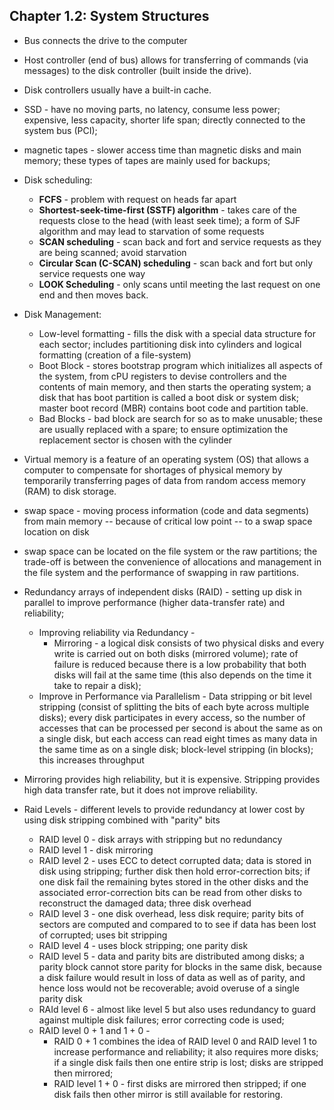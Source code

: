 ## Chapter 1.2: System Structures

- Bus connects the drive to the computer

- Host controller (end of bus) allows for transferring of commands (via messages) to the disk controller (built inside the drive).

- Disk controllers usually have a built-in cache.

- SSD - have no moving parts, no latency, consume less power; expensive, less capacity, shorter life span; directly connected to the system bus (PCI); 

- magnetic tapes - slower access time than magnetic disks and main memory; these types of tapes are mainly used for backups; 

- Disk scheduling:
    + **FCFS** - problem with request on heads far apart
    + **Shortest-seek-time-first (SSTF) algorithm** - takes care of the requests close to the head (with least seek time); a form of SJF algorithm and may lead to starvation of some requests
    + **SCAN scheduling** - scan back and fort and service requests as they are being scanned; avoid starvation
    + **Circular Scan (C-SCAN) scheduling** - scan back and fort but only service requests one way
    + **LOOK Scheduling** - only scans until meeting the last request on one end and then moves back.

- Disk Management:
    + Low-level formatting - fills the disk with a special data structure for each sector; includes partitioning disk into cylinders and logical formatting (creation of a file-system)
    + Boot Block - stores bootstrap program which initializes all aspects of the system, from cPU registers to devise controllers and the contents of main memory, and then starts the operating system; a disk that has boot partition is called a boot disk or system disk; master boot record (MBR) contains boot code and partition table.
    + Bad Blocks - bad block are search for so as to make unusable; these are usually replaced with a spare; to ensure optimization the replacement sector is chosen with the cylinder

- Virtual memory is a feature of an operating system (OS) that allows a computer to compensate for shortages of physical memory by temporarily transferring pages of data from random access memory (RAM) to disk storage.

- swap space - moving process information (code and data segments) from main memory -- because of critical low point -- to a swap space location on disk

- swap space can be located on the file system or the raw partitions; the trade-off is between the convenience of allocations and management in the file system and the performance of swapping in raw partitions.

- Redundancy arrays of independent disks (RAID) - setting up disk in parallel to improve performance (higher data-transfer rate) and reliability; 
    + Improving reliability via Redundancy -
        * Mirroring - a logical disk consists of two physical disks and every write is carried out on both disks (mirrored volume); rate of failure is reduced because there is a low probability that both disks will fail at the same time (this also depends on the time it take to repair a disk);
    + Improve in Performance via Parallelism - Data stripping or bit level stripping (consist of splitting the bits of each byte across multiple disks); every disk participates in every access, so the number of accesses that can be processed per second is about the same as on a single disk, but each access can read eight times as many data in the same time as on a single disk; block-level stripping (in blocks); this increases throughput

- Mirroring provides high reliability, but it is expensive. Stripping provides high data transfer rate, but it does not improve reliability.


- Raid Levels - different levels to provide redundancy at lower cost by using disk stripping combined with "parity" bits
    + RAID level 0 - disk arrays with stripping but no redundancy
    + RAID level 1 - disk mirroring
    + RAID level 2 - uses ECC to detect corrupted data; data is stored in disk using stripping; further disk then hold error-correction bits; if one disk fail the remaining bytes stored in the other disks and the associated error-correction bits can be read from other disks to reconstruct the damaged data; three disk overhead
    + RAID level 3 - one disk overhead, less disk require; parity bits of sectors are computed and compared to  to see if data has been lost of corrupted; uses bit stripping
    + RAID level 4 - uses block stripping; one parity disk
    + RAID level 5 - data and parity bits are distributed among disks; a parity block cannot store parity for blocks in the same disk, because a disk failure would result in loss of data as well as of parity, and hence loss would not be recoverable; avoid overuse of a single parity disk
    + RAId level 6 - almost like level 5 but also uses redundancy to guard against multiple disk failures; error correcting code is used;
    + RAID level 0 + 1 and 1 + 0 - 
        * RAID 0 + 1 combines the idea of RAID level 0 and RAID level 1 to increase performance and reliability; it also requires more disks; if a single disk fails then one entire strip is lost; disks are stripped then mirrored;  
        * RAID level 1 + 0 - first disks are mirrored then stripped; if one disk fails then other mirror is still available for restoring.
        
